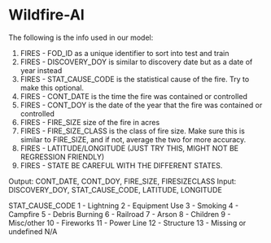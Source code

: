 # Wildfire-AI

The following is the info used in our model:
1. FIRES - FOD_ID as a unique identifier to sort into test and train
3. FIRES - DISCOVERY_DOY is similar to discovery date but as a date of year instead
5. FIRES - STAT_CAUSE_CODE is the statistical cause of the fire. Try to make this optional.
6. FIRES - CONT_DATE is the time the fire was contained or controlled
7. FIRES - CONT_DOY is the date of the year that the fire was contained or controlled
9. FIRES - FIRE_SIZE size of the fire in acres
10. FIRES - FIRE_SIZE_CLASS is the class of fire size. Make sure this is similar to FIRE_SIZE, and if not, average the two for more accuracy.
11. FIRES - LATITUDE/LONGITUDE (JUST TRY THIS, MIGHT NOT BE REGRESSION FRIENDLY)
12. FIRES - STATE BE CAREFUL WITH THE DIFFERENT STATES. 

Output: CONT_DATE, CONT_DOY, FIRE_SIZE, FIRESIZECLASS
Input: DISCOVERY_DOY, STAT_CAUSE_CODE, LATITUDE, LONGITUDE

STAT_CAUSE_CODE 
1 - Lightning
2 - Equipment Use
3 - Smoking
4 - Campfire
5 - Debris Burning
6 - Railroad
7 - Arson
8 - Children
9 - Misc/other
10 - Fireworks
11 - Power Line
12 - Structure
13 - Missing or undefined  N/A